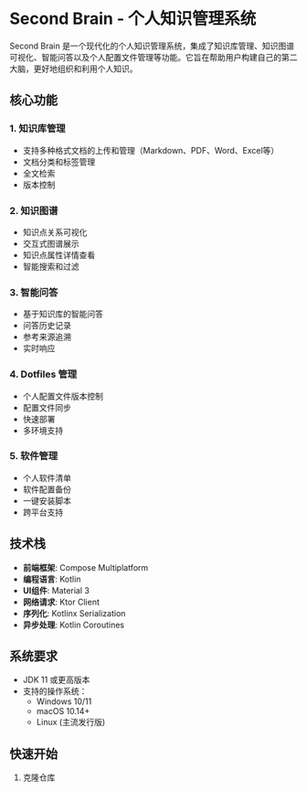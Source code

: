 # Second Brain - 个人知识管理系统

Second Brain 是一个现代化的个人知识管理系统，集成了知识库管理、知识图谱可视化、智能问答以及个人配置文件管理等功能。它旨在帮助用户构建自己的第二大脑，更好地组织和利用个人知识。

## 核心功能

### 1. 知识库管理
- 支持多种格式文档的上传和管理（Markdown、PDF、Word、Excel等）
- 文档分类和标签管理
- 全文检索
- 版本控制

### 2. 知识图谱
- 知识点关系可视化
- 交互式图谱展示
- 知识点属性详情查看
- 智能搜索和过滤

### 3. 智能问答
- 基于知识库的智能问答
- 问答历史记录
- 参考来源追溯
- 实时响应

### 4. Dotfiles 管理
- 个人配置文件版本控制
- 配置文件同步
- 快速部署
- 多环境支持

### 5. 软件管理
- 个人软件清单
- 软件配置备份
- 一键安装脚本
- 跨平台支持

## 技术栈

- **前端框架**: Compose Multiplatform
- **编程语言**: Kotlin
- **UI组件**: Material 3
- **网络请求**: Ktor Client
- **序列化**: Kotlinx Serialization
- **异步处理**: Kotlin Coroutines

## 系统要求

- JDK 11 或更高版本
- 支持的操作系统：
  - Windows 10/11
  - macOS 10.14+
  - Linux (主流发行版)

## 快速开始

1. 克隆仓库 